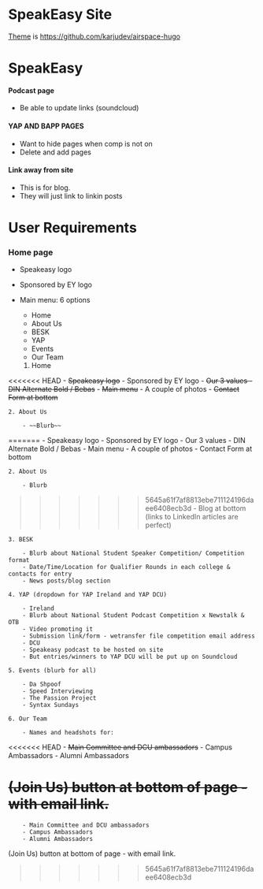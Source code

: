 # SpeakEasy Site

[Theme](https://github.com/karjudev/airspace-hugo) is https://github.com/karjudev/airspace-hugo



# SpeakEasy

#### Podcast page
   * Be able to update links (soundcloud)

#### YAP AND BAPP PAGES
   * Want to hide pages when comp is not on
   * Delete and add pages

#### Link away from site
   * This is for blog.
   * They will just link to linkin posts


# User Requirements

### Home page

* Speakeasy logo
* Sponsored by EY logo
* Main menu: 6 options

    - Home
    - About Us
    - BESK
    - YAP
    - Events 
    - Our Team

    1. Home

<<<<<<< HEAD
        - ~~Speakeasy logo~~
        - Sponsored by EY logo
        - ~~Our 3 values - DIN Alternate Bold / Bebas~~
        - ~~Main menu~~
        - A couple of photos
        - ~~Contact Form at bottom~~

    2. About Us

        - ~~Blurb~~
=======
        - Speakeasy logo
        - Sponsored by EY logo
        - Our 3 values - DIN Alternate Bold / Bebas 
        - Main menu
        - A couple of photos
        - Contact Form at bottom

    2. About Us

        - Blurb
>>>>>>> 5645a61f7af8813ebe711124196daee6408ecb3d
        - Blog at bottom (links to LinkedIn articles are perfect)

    3. BESK

        - Blurb about National Student Speaker Competition/ Competition format
        - Date/Time/Location for Qualifier Rounds in each college & contacts for entry
        - News posts/blog section

    4. YAP (dropdown for YAP Ireland and YAP DCU)

        - Ireland
        - Blurb about National Student Podcast Competition x Newstalk & OTB
        - Video promoting it 
        - Submission link/form - wetransfer file competition email address
        - DCU
        - Speakeasy podcast to be hosted on site
        - But entries/winners to YAP DCU will be put up on Soundcloud

    5. Events (blurb for all)

        - Da Shpoof 
        - Speed Interviewing
        - The Passion Project
        - Syntax Sundays

    6. Our Team

        - Names and headshots for:
<<<<<<< HEAD
        - ~~Main Committee and DCU ambassadors~~
        - Campus Ambassadors
        - Alumni Ambassadors

~~(Join Us) button at bottom of page - with email link.~~
=======
        - Main Committee and DCU ambassadors
        - Campus Ambassadors
        - Alumni Ambassadors

(Join Us) button at bottom of page - with email link.
>>>>>>> 5645a61f7af8813ebe711124196daee6408ecb3d

